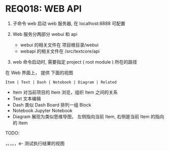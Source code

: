 # REQ018: WEB API

1. 子命令 web 启动 web 服务器, 在 localhost:8888 可配置

2. Web 服务分两部分 webui 和 api 

    - webui 的相关文件在 项目根目录/webui
    - webapi 的相关文件在 /src/textcore/api

3. web 命令启动时, 需要指定 project ( root module ) 所在的路径



在 Web 界面上， 提供 下面的视图 

    Item | Text | Dash | Notebook | Diagram | Related 

- Item 对当前项目的 Item 浏览，组织 Item 之间的关系
- Text 文本编辑
- Dash 类似 Dash Board 排列一组 Block
- Notebook Jupyter Notebook
- Diagram 展现为类似思维导图， 左侧指向当前 Item, 右侧是当前 Item 的指向的 Item

TODO:

，。，。，e- 测试执行结果的视图                                           